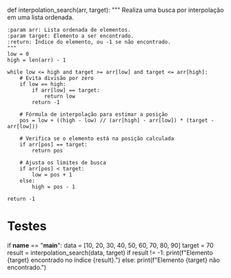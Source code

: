 def interpolation_search(arr, target):
    """
    Realiza uma busca por interpolação em uma lista ordenada.

    :param arr: Lista ordenada de elementos.
    :param target: Elemento a ser encontrado.
    :return: Índice do elemento, ou -1 se não encontrado.
    """
    low = 0
    high = len(arr) - 1

    while low <= high and target >= arr[low] and target <= arr[high]:
        # Evita divisão por zero
        if low == high:
            if arr[low] == target:
                return low
            return -1

        # Fórmula de interpolação para estimar a posição
        pos = low + ((high - low) // (arr[high] - arr[low]) * (target - arr[low]))

        # Verifica se o elemento está na posição calculada
        if arr[pos] == target:
            return pos

        # Ajusta os limites de busca
        if arr[pos] < target:
            low = pos + 1
        else:
            high = pos - 1

    return -1


# Testes
if __name__ == "__main__":
    data = [10, 20, 30, 40, 50, 60, 70, 80, 90]
    target = 70
    result = interpolation_search(data, target)
    if result != -1:
        print(f"Elemento {target} encontrado no índice {result}.")
    else:
        print(f"Elemento {target} não encontrado.")
